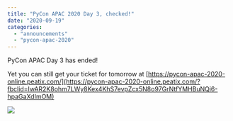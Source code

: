 ```yaml
---
title: "PyCon APAC 2020 Day 3, checked!"
date: "2020-09-19"
categories: 
  - "announcements"
  - "pycon-apac-2020"
---
```


PyCon APAC Day 3 has ended!

Yet you can still get your ticket for tomorrow at [https://pycon-apac-2020-online.peatix.com/](https://pycon-apac-2020-online.peatix.com/?fbclid=IwAR2K8ohm7LWy8Kex4KhS7evpZcx5N8o97GrNtfYMHBuNQi6-hpaGaXdImOM)

![](https://pyconmy.files.wordpress.com/2020/09/ends3.png?w=1024)
